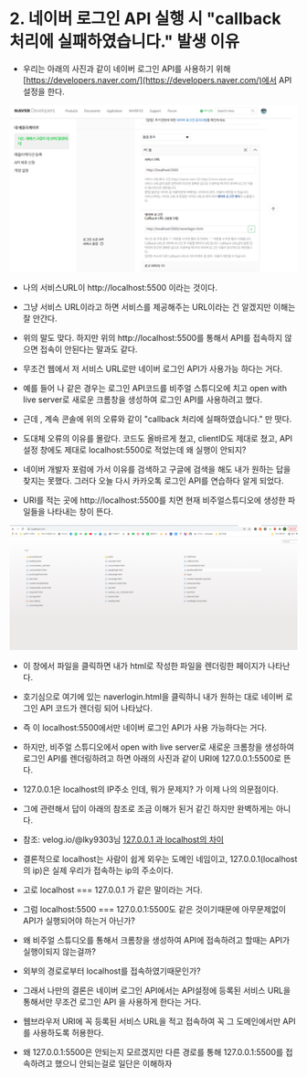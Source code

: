 
# 2. 네이버 로그인 API 실행 시 "callback 처리에 실패하였습니다." 발생 이유


+ 우리는 아래의 사진과 같이 네이버 로그인 API를 사용하기 위해 [https://developers.naver.com/](https://developers.naver.com/)에서 API설정을 한다. 

![네이버로그인 API설정](ETC/images/naverloginAPI.png)

+ 나의 서비스URL이 http://localhost:5500 이라는 것이다. 
+ 그냥 서비스 URL이라고 하면 서비스를 제공해주는 URL이라는 건 알겠지만 이해는 잘 안간다. 
+ 위의 말도 맞다. 하지만 위의 http://localhost:5500를 통해서 API를 접속하지 않으면 접속이 안된다는 말과도 같다.
+ 무조건 웹에서 저 서비스 URL로만 네이버 로그인 API가 사용가능 하다는 거다.

+ 예를 들어 나 같은 경우는 로그인 API코드를 비주얼 스튜디오에 치고 open with live server로 새로운 크롬창을 생성하여 로그인 API를 사용하려고 했다. 
+ 근데 , 계속 콘솔에 위의 오류와 같이 "callback 처리에 실패하였습니다." 만 떳다. 
+ 도대체 오류의 이유를 몰랐다. 코드도 올바르게 쳤고, clientID도 제대로 쳤고, API설정 창에도 제대로 localhost:5500로 적었는데 왜 실행이 안되지?
+ 네이버 개발자 포럼에 가서 이유를 검색하고 구글에 검색을 해도 내가 원하는 답을 찾지는 못했다. 그러다 오늘 다시 카카오톡 로그인 API를 연습하다 알게 되었다. 
+ URI를 적는 곳에 http://localhost:5500를 치면 현재 비주얼스튜디오에 생성한 파일들을 나타내는 창이 뜬다. 

![localhost:5500](ETC/images/localhost5500.png)

+ 이 창에서 파일을 클릭하면 내가 html로 작성한 파일을 렌더링한 페이지가 나타난다. 
+ 호기심으로 여기에 있는 naverlogin.html을 클릭하니 내가 원하는 대로 네이버 로그인 API 코드가 렌더링 되어 나타났다.
+ 즉 이 localhost:5500에서만 네이버 로그인 API가 사용 가능하다는 거다. 

+ 하지만, 비주얼 스튜디오에서 open with live server로 새로운 크롬창을 생성하여 로그인 API를 렌더링하려고 하면 아래의 사진과 같이 URI에 127.0.0.1:5500로 뜬다.
+ 127.0.0.1은 localhost의 IP주소 인데, 뭐가 문제지? 가 이제 나의 의문점이다. 
+ 그에 관련해서 답이 아래의 참조로 조금 이해가 된거 같긴 하지만 완벽하게는 아니다. 
+ 참조: velog.io/@lky9303님 [127.0.0.1 과 localhost의 차이](https://velog.io/@lky9303/127.0.0.1-%EA%B3%BC-localhost%EC%9D%98-%EC%B0%A8%EC%9D%B4)
+ 결론적으로 localhost는 사람이 쉽게 외우는 도메인 네임이고, 127.0.0.1(localhost의 ip)은 실제 우리가 접속하는 ip의 주소이다.
+ 고로 localhost === 127.0.0.1 가 같은 말이라는 거다.
+ 그럼 localhost:5500 === 127.0.0.1:5500도 같은 것이기때문에 아무문제없이 API가 실행되어야 하는거 아닌가?
+ 왜 비주얼 스튜디오를 통해서 크롬창을 생성하여 API에 접속하려고 할때는 API가 실행이되지 않는걸까?
+ 외부의 경로로부터 localhost를 접속하였기때문인가?

+ 그래서 나만의 결론은 네이버 로그인 API에서는  API설정에 등록된 서비스 URL을 통해서만 무조건 로그인 API 을 사용하게 한다는 거다. 
+ 웹브라우저 URI에 꼭 등록된 서비스 URL을 적고 접속하여 꼭 그 도메인에서만 API를 사용하도록 허용한다. 

+ 왜 127.0.0.1:5500은 안되는지 모르겠지만 다른 경로를 통해 127.0.0.1:5500를 접속하려고 했으니 안되는걸로 일단은 이해하자
